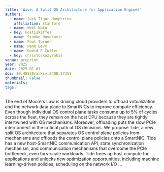 ```yaml
---
title: 'Wave: A Split OS Architecture for Application Engines'
authors:
  - name: Jack Tigar Humphries
    affiliation: Stanford
  - name: Neel Natu
  - key: kostiskaffes
  - name: Stanko Novakovic
  - name: Paul Turner
  - name: Hank Levy
  - name: David E Culler
  - key: christoskozyrakis
venue: preprint
year: 2025
date: 2025-01-01
doi: 10.48550/arXiv.2408.17351
thumbnail: False
materials:
tags:
---
```

The end of Moore's Law is driving cloud providers to offload virtualization and the network data plane to SmartNICs to improve compute efficiency. Even though individual OS control plane tasks consume up to 5% of cycles across the fleet, they remain on the host CPU because they are tightly intertwined with OS mechanisms. Moreover, offloading puts the slow PCIe interconnect in the critical path of OS decisions. We propose Tide, a new split OS architecture that separates OS control plane policies from mechanisms and offloads the control plane policies onto a SmartNIC. Tide has a new host-SmartNIC communication API, state synchronization mechanism, and communication mechanisms that overcome the PCIe bottleneck, even fors-scale workloads. Tide frees up host compute for applications and unlocks new optimization opportunities, including machine learning-driven policies, scheduling on the network I/O …
